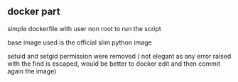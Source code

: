 ## docker part

simple dockerfile with user non root to run the script

base image used is the official slim python image

setuid and setgid permission were removed ( not elegant as any error raised
with the find is escaped, would be better to docker edit and then commit again the image)
